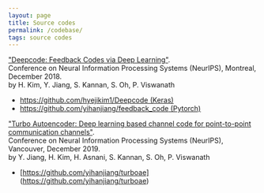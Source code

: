 ```yaml
---
layout: page
title: Source codes
permalink: /codebase/
tags: source codes
---
```



["Deepcode: Feedback Codes via Deep Learning"](https://arxiv.org/abs/1807.00801).  
Conference on Neural Information Processing Systems (NeurIPS), Montreal, December 2018.  
by H. Kim, Y. Jiang, S. Kannan, S. Oh, P. Viswanath

* [https://github.com/hyejikim1/Deepcode (Keras)](https://github.com/hyejikim1/Deepcode)
* [https://github.com/yihanjiang/feedback_code (Pytorch)](https://github.com/yihanjiang/feedback_code)

["Turbo Autoencoder: Deep learning based channel code for point-to-point communication channels"](https://arxiv.org/abs/1911.03038).  
Conference on Neural Information Processing Systems (NeurIPS), Vancouver, December 2019.  
by Y. Jiang, H. Kim, H. Asnani, S. Kannan, S. Oh, P. Viswanath

* [https://github.com/yihanjiang/turboae] (https://github.com/yihanjiang/turboae) 
